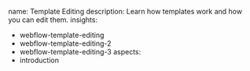 name: Template Editing
description: Learn how templates work and how you can edit them.
insights:
  - webflow-template-editing
  - webflow-template-editing-2
  - webflow-template-editing-3
aspects:
  - introduction
